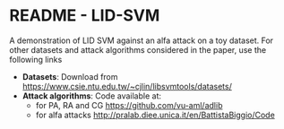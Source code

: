 # README - LID-SVM
A demonstration of LID SVM against an alfa attack on a toy dataset. For other datasets and attack algorithms considered in the paper, use the following links
- **Datasets**: Download from https://www.csie.ntu.edu.tw/~cjlin/libsvmtools/datasets/
- **Attack algorithms**: Code available at:
    - for PA, RA and CG https://github.com/vu-aml/adlib
    - for alfa attacks http://pralab.diee.unica.it/en/BattistaBiggio/Code